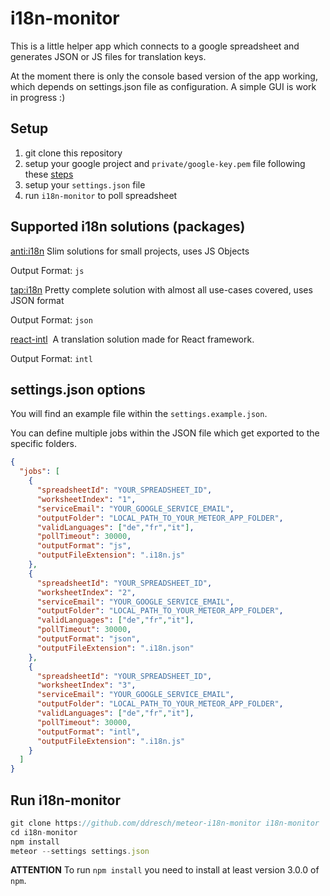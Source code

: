# i18n-monitor

This is a little helper app which connects to a google spreadsheet and generates JSON or JS files for translation keys.

At the moment there is only the console based version of the app working, which depends on settings.json file as configuration. A simple GUI is work in progress :)

## Setup

1. git clone this repository
2. setup your google project and `private/google-key.pem` file following these [steps](https://github.com/ongoworks/meteor-google-spreadsheets#package-setup)
3. setup your `settings.json` file
4. run `i18n-monitor` to poll spreadsheet

## Supported i18n solutions (packages)

[anti:i18n](https://github.com/anticoders/meteor-i18n)
Slim solutions for small projects, uses JS Objects

Output Format: `js`

[tap:i18n](https://github.com/TAPevents/tap-i18n)
Pretty complete solution with almost all use-cases covered, uses JSON format

Output Format: `json`

[react-intl](https://github.com/yahoo/react-intl)
 A translation solution made for React framework.

Output Format: `intl`

## settings.json options

You will find an example file within the `settings.example.json`.

You can define multiple jobs within the JSON file which get exported to the specific folders.

```json
{
  "jobs": [
    {
      "spreadsheetId": "YOUR_SPREADSHEET_ID",
      "worksheetIndex": "1",
      "serviceEmail": "YOUR_GOOGLE_SERVICE_EMAIL",
      "outputFolder": "LOCAL_PATH_TO_YOUR_METEOR_APP_FOLDER",
      "validLanguages": ["de","fr","it"],
      "pollTimeout": 30000,
      "outputFormat": "js",
      "outputFileExtension": ".i18n.js"
    },
    {
      "spreadsheetId": "YOUR_SPREADSHEET_ID",
      "worksheetIndex": "2",
      "serviceEmail": "YOUR_GOOGLE_SERVICE_EMAIL",
      "outputFolder": "LOCAL_PATH_TO_YOUR_METEOR_APP_FOLDER",
      "validLanguages": ["de","fr","it"],
      "pollTimeout": 30000,
      "outputFormat": "json",
      "outputFileExtension": ".i18n.json"
    },
    {
      "spreadsheetId": "YOUR_SPREADSHEET_ID",
      "worksheetIndex": "3",
      "serviceEmail": "YOUR_GOOGLE_SERVICE_EMAIL",
      "outputFolder": "LOCAL_PATH_TO_YOUR_METEOR_APP_FOLDER",
      "validLanguages": ["de","fr","it"],
      "pollTimeout": 30000,
      "outputFormat": "intl",
      "outputFileExtension": ".i18n.js"
    }
  ]
}
```

## Run i18n-monitor

```js
git clone https://github.com/ddresch/meteor-i18n-monitor i18n-monitor
cd i18n-monitor
npm install
meteor --settings settings.json
```

**ATTENTION**
To run `npm install` you need to install at least version 3.0.0 of `npm`.
